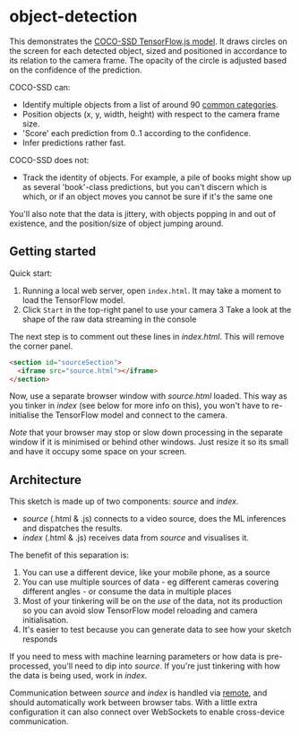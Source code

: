 # object-detection

This demonstrates the [COCO-SSD TensorFlow.js model](https://github.com/tensorflow/tfjs-models/tree/master/coco-ssd). It draws circles on the screen for each detected object, sized and positioned in accordance to its relation to the camera frame. The opacity of the circle is adjusted based on the confidence of the prediction.

COCO-SSD can:
* Identify multiple objects from a list of around 90 [common categories](https://github.com/tensorflow/tfjs-models/blob/master/coco-ssd/src/classes.ts).
* Position objects (x, y, width, height) with respect to the camera frame size.
* 'Score' each prediction from 0..1 according to the confidence.
* Infer predictions rather fast.

COCO-SSD does not:
* Track the identity of objects. For example, a pile of books might show up as several 'book'-class predictions, but you can't discern which is which, or if an object moves you cannot be sure if it's the same one

You'll also note that the data is jittery, with objects popping in and out of existence, and the position/size of object jumping around.

## Getting started

Quick start:
1. Running a local web server, open `index.html`. It may take a moment to load the TensorFlow model.
2. Click `Start` in the top-right panel to use your camera
3 Take a look at the shape of the raw data streaming in the console

The next step is to comment out these lines in _index.html_. This will remove the corner panel.

```html
<section id="sourceSection">
  <iframe src="source.html"></iframe>
</section>
```

Now, use a separate browser window with _source.html_ loaded. This way as you tinker in _index_ (see below for more info on this), you won't have to re-initialise the TensorFlow model and connect to the camera.

*Note* that your browser may stop or slow down processing in the separate window if it is minimised or behind other windows. Just resize it so its small and have it occupy some space on your screen.

## Architecture

This sketch is made up of two components: _source_ and _index_.

* _source_ (.html & .js) connects to a video source, does the ML inferences and dispatches the results.
* _index_ (.html & .js) receives data from _source_ and visualises it.

The benefit of this separation is:
1. You can use a different device, like your mobile phone, as a source
2. You can use multiple sources of data - eg different cameras covering different angles - or consume the data in multiple places
3. Most of your tinkering will be on the _use_ of the data, not its production so you can avoid slow TensorFlow model reloading and camera initialisation.
4. It's easier to test because you can generate data to see how your sketch responds

If you need to mess with machine learning parameters or how data is pre-processed, you'll need to dip into _source_. If you're just tinkering with how the data is being used, work in _index_.

Communication between _source_ and _index_ is handled via [remote](https://github.com/clinth/remote), and should automatically work between browser tabs. With a little extra configuration it can also connect over WebSockets to enable cross-device communication.